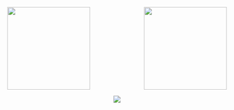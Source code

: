    <!--
  <div align="center">
  <img src="https://github-readme-stats.vercel.app/api?username=melpalhano&theme=blue-green"/>
  <!-- img src="https://github-readme-stats.vercel.app/api/top-langs/?username=melpalhano&layout=compact&theme=blue-green"/> -->
 
<p float="left" >
  <img height="190" src="https://github-readme-stats.vercel.app/api?username=melpalhano&show_icons=true&theme=material-palenight&count_private=true" />
  <img align="right" height="190" src="https://github-readme-stats.vercel.app/api/top-langs/?username=melpalhano&theme=material-palenight&layout=compact&langs_count=8" />
</p>

<p align="center">
  <img src="https://activity-graph.herokuapp.com/graph?username=melpalhano&theme=dracula" />
</p>
